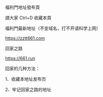 福利門地址發布頁

請大家 Ctrl+D 收藏本頁

福利門最新地址（不变域名，打不开请科学上网）

https://zztt661.com

回家之路

https://661.run

回家的几种方法：

1、收藏本地址发布页

2、牢记回家之路的地址
